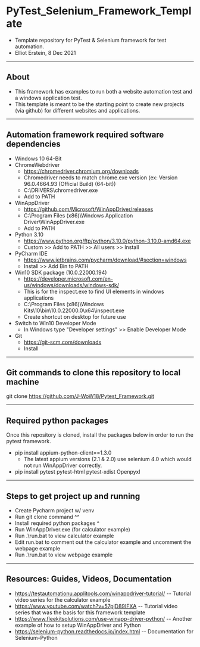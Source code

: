 # PyTest_Selenium_Framework_Template
- Template repository for PyTest &amp; Selenium framework for test automation. 
- Elliot Erstein, 8 Dec 2021
**********************************************************************************************
## About
- This framework has examples to run both a website automation test and a windows application test.
- This template is meant to be the starting point to create new projects (via github) for different websites and applications.
**********************************************************************************************
## Automation framework required software dependencies
- Windows 10 64-Bit
- ChromeWebdriver
    - https://chromedriver.chromium.org/downloads
    - Chromedriver needs to match chrome.exe version (ex: Version 96.0.4664.93 (Official Build) (64-bit))
    - C:\DRIVERS\chromedriver.exe
    - Add to PATH
- WinAppDriver
  - https://github.com/Microsoft/WinAppDriver/releases
  - C:\Program Files (x86)\Windows Application Driver\WinAppDriver.exe
  - Add to PATH
- Python 3.10
  - https://www.python.org/ftp/python/3.10.0/python-3.10.0-amd64.exe
  - Custom >> Add to PATH >> All users >> Install
- PyCharm IDE
  - https://www.jetbrains.com/pycharm/download/#section=windows
  - Install >> Add Bin to PATH
- Win10 SDK package (10.0.22000.194)
  - https://developer.microsoft.com/en-us/windows/downloads/windows-sdk/
  - This is for the inspect.exe to find UI elements in windows applications
  - C:\Program Files (x86)\Windows Kits\10\bin\10.0.22000.0\x64\inspect.exe
  - Create shortcut on desktop for future use
- Switch to Win10 Developer Mode  
  - In Windows type "Developer settings" >> Enable Developer Mode
- Git
  - https://git-scm.com/downloads
  - Install
**********************************************************************************************
## Git commands to clone this repository to local machine
git clone https://github.com/J-WoW18/Pytest_Framework.git
**********************************************************************************************
## Required python packages
Once this repository is cloned, install the packages below in order to run the pytest framework. 
- pip install appium-python-client==1.3.0
  - The latest appium versions (2.1 & 2.0) use selenium 4.0 which would not run WinAppDriver correctly.
- pip install pytest pytest-html pytest-xdist Openpyxl
**********************************************************************************************
## Steps to get project up and running
- Create Pycharm project w/ venv
- Run git clone command ^^
- Install required python packages ^
- Run WinAppDriver.exe (for calculator example)
- Run .\run.bat to view calculator example
- Edit run.bat to comment out the calculator example and uncomment the webpage example
- Run .\run.bat to view webpage example
**********************************************************************************************
## Resources: Guides, Videos, Documentation
- https://testautomationu.applitools.com/winappdriver-tutorial/ -- Tutorial video series for the calculator example
- https://www.youtube.com/watch?v=57pjD89IFXA -- Tutorial video series that was the basis for this framework template
- https://www.fleekitsolutions.com/use-winapp-driver-python/ -- Another example of how to setup WinAppDriver and Python
- https://selenium-python.readthedocs.io/index.html -- Documentation for Selenium-Python

